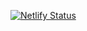 [![Netlify Status](https://api.netlify.com/api/v1/badges/e46aced8-93be-4d4a-8ace-07f1a998dea3/deploy-status)](https://app.netlify.com/sites/3dshirt-customizer/deploys)
